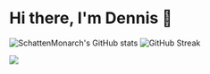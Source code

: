 # Hi there, I'm Dennis :wave:

![SchattenMonarch's GitHub stats](https://github-readme-stats.vercel.app/api?username=SchattenMonarch&hide=contribs&show_icons=true&theme=highcontrast)
![GitHub Streak](https://github-readme-streak-stats.herokuapp.com/?user=SchattenMonarch&theme=highcontrast)

![](https://komarev.com/ghpvc/?username=SchattenMonarch&style=for-the-badge	)
